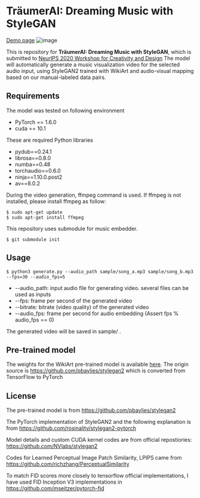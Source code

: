 # TräumerAI: Dreaming Music with StyleGAN

[Demo page](https://jdasam.github.io/traeumerAI_demo/)
![image](https://jdasam.github.io/traeumerAI_demo/assets/img/main_2col.png)

This is repository for __TräumerAI: Dreaming Music with StyleGAN__, which is submitted to [NeurIPS 2020 Workshop for Creativity and Design](https://neurips2020creativity.github.io/)
The model will automatically generate a music visualization video for the selected audio input, using StyleGAN2 trained with WikiArt and audio-visual mapping based on our manual-labeled data pairs.

## Requirements
The model was tested on following environment
+ PyTorch == 1.6.0
+ cuda == 10.1

These are required Python libraries
+ pydub==0.24.1
+ librosa==0.8.0
+ numba==0.48
+ torchaudio==0.6.0
+ ninja==1.10.0.post2
+ av==8.0.2

During the video generation, ffmpeg command is used. If ffmpeg is not installed, please install ffmpeg as follow:

```
$ sudo apt-get update 
$ sudo apt-get install ffmpeg 
```

This repository uses submodule for music embedder.
```
$ git submodule init
```

## Usage
```$ python3 generate.py --audio_path sample/song_a.mp3 sample/song_b.mp3 --fps=30 --audio_fps=5```

+ --audio_path: input audio file for generating video. several files can be used as inputs
+ --fps: frame per second of the generated video
+ --bitrate: bitrate (video quality) of the generated video
+ --audio_fps: frame per second for audio embedding (Assert fps % audio_fps == 0)

The generated video will be saved in sample/ .


## Pre-trained model
The weights for the WikiArt pre-trained model is available [here](https://drive.google.com/file/d/1MeTjkwPNJi0LKkdce8G8hY5MDWwYaLOK/view?usp=sharing).
The origin source is https://github.com/pbaylies/stylegan2 which is converted from TensorFlow to PyTorch



## License

The pre-trained model is from https://github.com/pbaylies/stylegan2

The PyTorch implementation of StyleGAN2 and the following explanation is from https://github.com/rosinality/stylegan2-pytorch

Model details and custom CUDA kernel codes are from official repostiories: https://github.com/NVlabs/stylegan2

Codes for Learned Perceptual Image Patch Similarity, LPIPS came from https://github.com/richzhang/PerceptualSimilarity

To match FID scores more closely to tensorflow official implementations, I have used FID Inception V3 implementations in https://github.com/mseitzer/pytorch-fid
